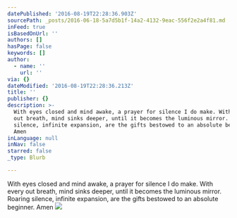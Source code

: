 ```yaml
---
datePublished: '2016-08-19T22:28:36.903Z'
sourcePath: _posts/2016-06-18-5a7d5b1f-14a2-4132-9eac-556f2e2a4f81.md
inFeed: true
isBasedOnUrl: ''
authors: []
hasPage: false
keywords: []
author:
  - name: ''
    url: ''
via: {}
dateModified: '2016-08-19T22:28:36.213Z'
title: ''
publisher: {}
description: >-
  With eyes closed and mind awake, a prayer for silence I do make. With every
  out breath, mind sinks deeper, until it becomes the luminous mirror. Roaring
  silence, infinite expansion, are the gifts bestowed to an absolute beginner.
  Amen
inLanguage: null
inNav: false
starred: false
_type: Blurb

---
```

With eyes closed and mind awake, a prayer for silence I do make. With every out breath, mind sinks deeper, until it becomes the luminous mirror. Roaring silence, infinite expansion, are the gifts bestowed to an absolute beginner. Amen
![](https://the-grid-user-content.s3-us-west-2.amazonaws.com/5dc34243-305f-432f-b287-c23bf436cbff.png)